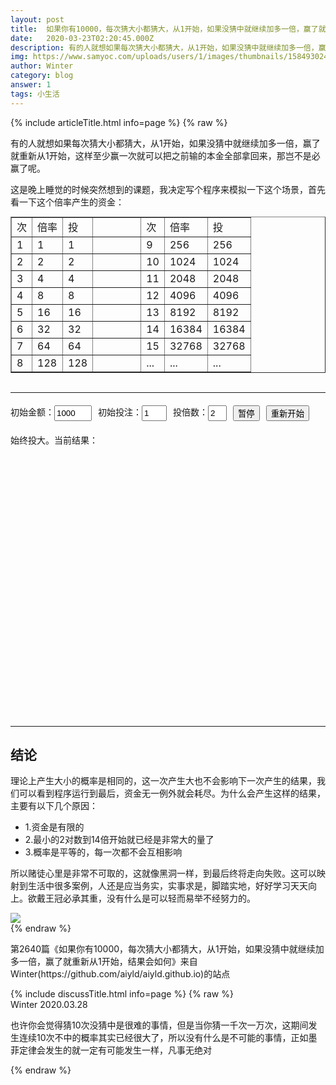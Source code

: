 ```yaml
---
layout: post
title:  如果你有10000，每次猜大小都猜大，从1开始，如果没猜中就继续加多一倍，赢了就重新从1开始，结果会如何
date:   2020-03-23T02:20:45.000Z
description: 有的人就想如果每次猜大小都猜大，从1开始，如果没猜中就继续加多一倍，赢了就重新从1开始，这样至少赢一次就可以把之前输的本金全部拿回来，那岂不是必赢了呢。这是晚上睡觉的时候突然想到的课题，我决定写个程序来模拟一下这个场景...
img: https://www.samyoc.com/uploads/users/1/images/thumbnails/1584930247755.jpg
author: Winter
category: blog
answer: 1
tags: 小生活
---
```

<div class="article-root">
  <div class="article">
    {% include articleTitle.html info=page %}
    {% raw %}
    <div class="article-content"><script type="text/javascript" src="https://www.echartsjs.com/examples/vendors/echarts/echarts.min.js?_v_=1584687926098"></script>
  <p>有的人就想如果每次猜大小都猜大，从1开始，如果没猜中就继续加多一倍，赢了就重新从1开始，这样至少赢一次就可以把之前输的本金全部拿回来，那岂不是必赢了呢。</p>
  <p>这是晚上睡觉的时候突然想到的课题，我决定写个程序来模拟一下这个场景，首先看一下这个倍率产生的资金：</p>
  <table border="1" style="border: 1xp solid #999; margin: auto;">
    <tbody>
      <tr>
        <td ><span style="display:inline-block;">次</span></td>
        <td ><span style="display:inline-block;">倍率</span></td>
        <td ><span style="display:inline-block;">投</span></td>
        <td ><span style="display:inline-block; width: 60px;"><br data-cke-filler="true"></span></td>
        <td ><span style="display:inline-block;">次</span></td>
        <td ><span style="display:inline-block;">倍率</span></td>
        <td ><span style="display:inline-block;">投</span></td>
      </tr>
      <tr>
        <td ><span style="display:inline-block;">1</span></td>
        <td ><span style="display:inline-block;">1</span></td>
        <td ><span style="display:inline-block;">1</span></td>
        <td ><span style="display:inline-block;"><br data-cke-filler="true"></span></td>
        <td ><span style="display:inline-block;">9</span></td>
        <td ><span style="display:inline-block;">256</span></td>
        <td ><span style="display:inline-block;">256</span></td>
      </tr>
      <tr>
        <td ><span style="display:inline-block;">2</span></td>
        <td ><span style="display:inline-block;">2</span></td>
        <td ><span style="display:inline-block;">2</span></td>
        <td ><span style="display:inline-block;"><br data-cke-filler="true"></span></td>
        <td ><span style="display:inline-block;">10</span></td>
        <td ><span style="display:inline-block;">1024</span></td>
        <td ><span style="display:inline-block;">1024</span></td>
      </tr>
      <tr>
        <td ><span style="display:inline-block;">3</span></td>
        <td ><span style="display:inline-block;">4</span></td>
        <td ><span style="display:inline-block;">4</span></td>
        <td ><span style="display:inline-block;"><br data-cke-filler="true"></span></td>
        <td ><span style="display:inline-block;">11</span></td>
        <td ><span style="display:inline-block;">2048</span></td>
        <td ><span style="display:inline-block;">2048</span></td>
      </tr>
      <tr>
        <td ><span style="display:inline-block;">4</span></td>
        <td ><span style="display:inline-block;">8</span></td>
        <td ><span style="display:inline-block;">8</span></td>
        <td ><span style="display:inline-block;"><br data-cke-filler="true"></span></td>
        <td ><span style="display:inline-block;">12</span></td>
        <td ><span style="display:inline-block;">4096</span></td>
        <td ><span style="display:inline-block;">4096</span></td>
      </tr>
      <tr>
        <td ><span style="display:inline-block;">5</span></td>
        <td ><span style="display:inline-block;">16</span></td>
        <td ><span style="display:inline-block;">16</span></td>
        <td ><span style="display:inline-block;"><br data-cke-filler="true"></span></td>
        <td ><span style="display:inline-block;">13</span></td>
        <td ><span style="display:inline-block;">8192</span></td>
        <td ><span style="display:inline-block;">8192</span></td>
      </tr>
      <tr>
        <td ><span style="display:inline-block;">6</span></td>
        <td ><span style="display:inline-block;">32</span></td>
        <td ><span style="display:inline-block;">32</span></td>
        <td ><span style="display:inline-block;"><br data-cke-filler="true"></span></td>
        <td ><span style="display:inline-block;">14</span></td>
        <td ><span style="display:inline-block;">16384</span></td>
        <td ><span style="display:inline-block;">16384</span></td>
      </tr>
      <tr>
        <td ><span style="display:inline-block;">7</span></td>
        <td ><span style="display:inline-block;">64</span></td>
        <td ><span style="display:inline-block;">64</span></td>
        <td ><span style="display:inline-block;"><br data-cke-filler="true"></span></td>
        <td ><span style="display:inline-block;">15</span></td>
        <td ><span style="display:inline-block;">32768</span></td>
        <td ><span style="display:inline-block;">32768</span></td>
      </tr>
      <tr>
        <td ><span style="display:inline-block;">8</span></td>
        <td ><span style="display:inline-block;">128</span></td>
        <td ><span style="display:inline-block;">128</span></td>
        <td ><span style="display:inline-block;"><br data-cke-filler="true"></span></td>
        <td ><span style="display:inline-block;">...</span></td>
        <td ><span style="display:inline-block;">...</span></td>
        <td ><span style="display:inline-block;">...</span></td>
      </tr>
    </tbody>
  </table>
  <div>
    <br/>
    <hr/>
    <div style="display: flex; margin: 20px 0;">
      <label style="white-space: nowrap;">初始金额：</label>
      <input id="inputInitial" type="number" placeholder="初始金额" value="1000" style="width: 60px;"><br>
      <label style="margin-left: 10px;white-space: nowrap;">初始投注：</label>
      <input id="inputTou" type="number" placeholder="初始投注" value="1" style="width: 40px;"><br>
      <label style="margin-left: 10px;white-space: nowrap;">投倍数：</label>
      <input id="inputMultiple" type="number" placeholder="投注倍数" value="2" style="width: 30px;">
      <button style="margin-left: 10px;" id="btnStart">暂停</button>
      <button style="margin-left: 10px;" id="btnRestart">重新开始</button>
    </div>
    <div>始终投大。当前结果：<span id="labelResult"></span></div>
    <br/>
    <div id="main" style="width: 600px;height:400px;margin: auto;"></div>
  </div>
  <br/>
  <hr/>
  <h2>结论</h2>
  <p>理论上产生大小的概率是相同的，这一次产生大也不会影响下一次产生的结果，我们可以看到程序运行到最后，资金无一例外就会耗尽。为什么会产生这样的结果，主要有以下几个原因：</p>
  <ul>
    <li>1.资金是有限的</li>
    <li>2.最小的2对数到14倍开始就已经是非常大的量了</li>
    <li>3.概率是平等的，每一次都不会互相影响</li>
  </ul>
  <p>所以赌徒心里是非常不可取的，这就像黑洞一样，到最后终将走向失败。这可以映射到生活中很多案例，人还是应当务实，实事求是，脚踏实地，好好学习天天向上。欲戴王冠必承其重，没有什么是可以轻而易举不经努力的。</p>
  <img src="https://www.samyoc.com/uploads/users/1/images/thumbnails/1584930247755.jpg">
  <script>
    var total = 1000;
    var count = 0;
    var basicBet = 1;
    var multiple = 2;
    var pause = false;
    var totalArr = [];
    var countArr = [];
    var betArr = [];
    var resultArr = [];
    var myChartTotal = echarts.init(document.getElementById('main'));
    var minTotal = total;
    var maxTotal = total;
    var btnStart = document.getElementById("btnStart");
    var labelResult = document.getElementById("labelResult");
    btnStart.onclick = function() {
      if(pause) {
        btnStart.innerText = "暂停";
        if(betArr[betArr.length - 1] > totalArr[totalArr.length - 1]) {
          start();
        } else {
          pause = false;
          guess(betArr[betArr.length - 1])
        }
      } else {
        btnStart.innerText = "开始";
        pause = true;
      }
    };
    document.getElementById("btnRestart").onclick = function() {
      start();
    };

    function start() {
      count = 0;
      total = parseFloat(document.getElementById("inputInitial").value);
      basicBet = parseFloat(document.getElementById("inputTou").value);
      multiple = parseFloat(document.getElementById("inputMultiple").value);
      minTotal = total;
      maxTotal = total;
      pause = true;
      totalArr = [total];
      resultArr = [];
      countArr = [0];
      betArr = [1];

      setTimeout(function() {
        pause = false;
        guess(basicBet);
      }, 200)
    }
    function guess(bet) {
      var openNum = Math.random();
      count ++;
      countArr.push(count);
      betArr.push(bet);
      if(openNum > 0.5) {
        resultArr.push("大");
        labelResult.innerText = (count + "次：" + "大");
        total += bet;
        totalArr.push(total);
        if(minTotal > total) {
          minTotal = total;
        }
        if(maxTotal < total) {
          maxTotal = total;
        }
        updateChartTotal();
        if(pause) {
          return;
        }
        setTimeout(function() {
          guess(basicBet);
        }, 100)
      } else {
        total = total - bet;
        resultArr.push("小");
        labelResult.innerText = (count + "次：" + "小");
        if(minTotal > total) {
          minTotal = total;
        }
        if(maxTotal < total) {
          maxTotal = total;
        }
        totalArr.push(total);
        updateChartTotal();
        bet = multiple * bet;
        if(bet > total) {
          // Game Over
        } else {
          if(pause) {
            return;
          }
          setTimeout(function() {
            guess(bet);
          }, 100)
        }
      }
    }

    function updateChartTotal() {
      var option = {
        tooltip: {
          trigger: 'axis',
          axisPointer: {
              type: 'cross',
              crossStyle: {
                  color: '#999'
              }
          },
        },
        legend: {
          data: ['总资金', '投注']
        },
        xAxis: {
            type: 'category',
            data: countArr
        },
        yAxis: [
          {
            type: 'value',
            name: '总资金',
          },
          {
            type: 'value',
            name: '投注',
          }
        ],
        series: [
          {
            data: totalArr,
            type: 'line',
            min: minTotal,
            max: maxTotal,
            smooth: true,
            name: "总资金",
            itemStyle: {
              color: "#80a7ea",
            },
            areaStyle: {
              color: new echarts.graphic.LinearGradient(0, 0, 0, 1, [{
                offset: 0,
                color: "#cfdef9",
              }, {
                offset: 1,
                color: "#fff",
              }]),
            },
          },
          {
            data: betArr,
            type: 'line',
            smooth: true,
            yAxisIndex: 1,
            name: "投注",
            itemStyle: {
              color: "rgba(255, 0, 0, 0.5)"
            }
          },
        ]
      };

      // 使用刚指定的配置项和数据显示图表。
      myChartTotal.setOption(option);
    }

    start();
  </script></div>
    {% endraw %}
  </div>
  <p class="winter_mark">第2640篇《如果你有10000，每次猜大小都猜大，从1开始，如果没猜中就继续加多一倍，赢了就重新从1开始，结果会如何》来自Winter(https://github.com/aiyld/aiyld.github.io)的站点</p>
  <div class="discuss-wrapper">
    {% include discussTitle.html info=page %}
    {% raw %}
    <div class="discuss-item">
        <div class="discuss-parent">
          <div class="discuss-meta">
            <span class="discuss-user">Winter</span>
            <span class="discuss-time">2020.03.28</span>
          </div>
          <div class="discuss-comment"><p>也许你会觉得猜10次没猜中是很难的事情，但是当你猜一千次一万次，这期间发生连续10次不中的概率其实已经很大了，所以没有什么是不可能的事情，正如墨菲定律会发生的就一定有可能发生一样，凡事无绝对</p></div>
        </div></div>
    {% endraw %}
  </div>
<div>
